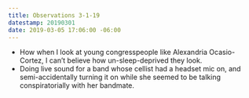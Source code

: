 ```yaml
---
title: Observations 3-1-19
datestamp: 20190301
date: 2019-03-05 17:06:00 -06:00
---
```


- How when I look at young congresspeople like Alexandria Ocasio-Cortez, I can’t believe how un-sleep-deprived they look.
- Doing live sound for a band whose cellist had a headset mic on, and semi-accidentally turning it on while she seemed to be talking conspiratorially with her bandmate.
